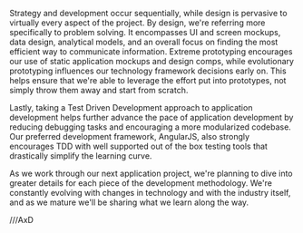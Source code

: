 

Strategy and development occur sequentially, while design is pervasive to virtually every aspect of the project. By design, we're referring more specifically to problem solving.  It encompasses UI and screen mockups, data design, analytical models, and an overall focus on finding the most efficient way to communicate information.  Extreme prototyping encourages our use of static application mockups and design comps, while evolutionary prototyping influences our technology framework decisions early on.  This helps ensure that we're able to leverage the effort put into prototypes, not simply throw them away and start from scratch.  


Lastly, taking a Test Driven Development approach to application development helps further advance the pace of application development by reducing debugging tasks and encouraging a more modularized codebase.  Our preferred development framework, AngularJS, also strongly encourages TDD with well supported out of the box testing tools that drastically simplify the learning curve. 


As we work through our next application project, we're planning to dive into greater details for each piece of the development methodology.  We're constantly evolving with changes in technology and with the industry itself, and as we mature we'll be sharing what we learn along the way. 


///AxD